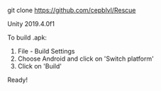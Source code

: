 git clone https://github.com/cepblvl/Rescue

Unity 2019.4.0f1

To build .apk:

1. File - Build Settings
2. Choose Android and click on 'Switch platform'
3. Click on 'Build'

Ready!
